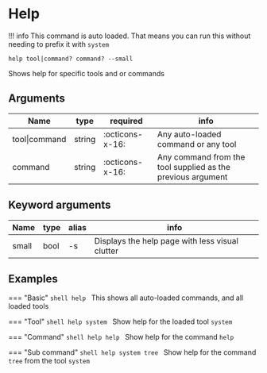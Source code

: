# Help

!!! info
    This command is auto loaded.
    That means you can run this without needing to prefix it with `system`

```shell
help tool|command? command? --small
```

Shows help for specific tools and or commands

## Arguments

| Name | type | required | info |
|------|------|----------|------|
| tool\|command | string | :octicons-x-16: | Any auto-loaded command or any tool |
| command | string | :octicons-x-16: | Any command from the tool supplied as the previous argument |

## Keyword arguments

| Name | type | alias | info |
|------|------|----------|------|
| small | bool | -s | Displays the help page with less visual clutter |

## Examples

=== "Basic"
    ```shell
    help
    ```
    This shows all auto-loaded commands, and all loaded tools

=== "Tool"
    ```shell
    help system
    ```
    Show help for the loaded tool `system`

=== "Command"
    ```shell
    help help
    ```
    Show help for the command `help`

=== "Sub command"
    ```shell
    help system tree
    ```
    Show help for the command `tree` from the tool `system`